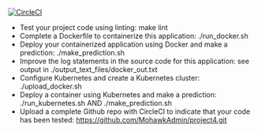 [![CircleCI](https://dl.circleci.com/status-badge/img/gh/MohawkAdmin/project4/tree/main.svg?style=svg)](https://dl.circleci.com/status-badge/redirect/gh/MohawkAdmin/project4/tree/main)



* Test your project code using linting: make lint
* Complete a Dockerfile to containerize this application: ./run_docker.sh
* Deploy your containerized application using Docker and make a prediction: ./make_prediction.sh
* Improve the log statements in the source code for this application: see output in ./output_text_files/docker_out.txt
* Configure Kubernetes and create a Kubernetes cluster: ./upload_docker.sh
* Deploy a container using Kubernetes and make a prediction: ./run_kubernetes.sh AND ./make_prediction.sh
* Upload a complete Github repo with CircleCI to indicate that your code has been tested: https://github.com/MohawkAdmin/project4.git